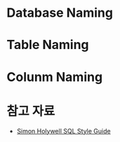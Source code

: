 # Database Naming
# Table Naming
# Colunm Naming
# 참고 자료
- [Simon Holywell SQL Style Guide](https://www.sqlstyle.guide/ko/)

